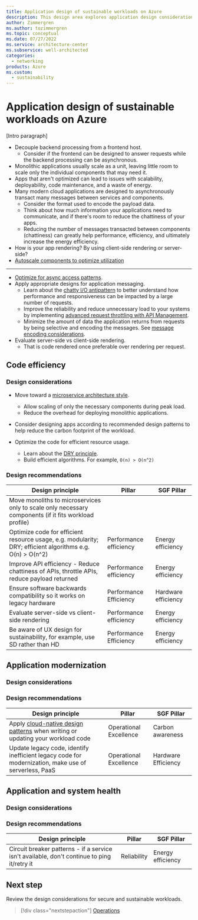 ```yaml
---
title: Application design of sustainable workloads on Azure
description: This design area explores application design considerations for sustainable workloads on Azure.
author: Zimmergren
ms.author: tozimmergren
ms.topic: conceptual
ms.date: 07/27/2022
ms.service: architecture-center
ms.subservice: well-architected
categories: 
  - networking
products: Azure
ms.custom:
  - sustainability
---
```


# Application design of sustainable workloads on Azure

[Intro paragraph]

- Decouple backend processing from a frontend host.
  - Consider if the frontend can be designed to answer requests while the backend processing can be asynchronous.
- Monolithic applications usually scale as a unit, leaving little room to scale only the individual components that may need it.
- Apps that aren't optimized can lead to issues with scalability, deployability, code maintenance, and a waste of energy.
- Many modern cloud applications are designed to asynchronously transact many messages between services and components.
  - Consider the format used to encode the payload data.
  - Think about how much information your applications need to communicate, and if there's room to reduce the chattiness of your apps.
  - Reducing the number of messages transacted between components (chattiness) can greatly help performance, efficiency, and ultimately increase the energy efficiency.
- How is your app rendering? By using client-side rendering or server-side?
- [Autoscale components to optimize utilization](/azure/architecture/best-practices/auto-scaling)

---

- [Optimize for async access patterns](/azure/architecture/patterns/async-request-reply).
- Apply appropriate designs for application messaging.
  - Learn about the [chatty I/O antipattern](/azure/architecture/antipatterns/chatty-io/) to better understand how performance and responsiveness can be impacted by a large number of requests.
  - Improve the reliability and reduce unnecessary load to your systems by implementing [advanced request throttling with API Management](/azure/api-management/api-management-sample-flexible-throttling).
  - Minimize the amount of data the application returns from requests by being selective and encoding the messages. See [message encoding considerations](/azure/architecture/best-practices/message-encode).
- Evaluate server-side vs client-side rendering.
  - That is code rendered once preferable over rendering per request.

## Code efficiency

### Design considerations

- Move toward a [microservice architecture style](/azure/architecture/guide/architecture-styles/microservices).
  - Allow scaling of only the necessary components during peak load.
  - Reduce the overhead for deploying monolithic applications.

- Consider designing apps according to recommended design patterns to help reduce the carbon footprint of the workload.

- Optimize the code for efficient resource usage.
  - Learn about the [DRY principle](/archive/msdn-magazine/2019/june/patterns-and-practices-super-dry-development-for-asp-net-core).
  - Build efficient algorithms. For example, ```O(n) > O(n^2)```

### Design recommendations

|Design principle|Pillar|SGF Pillar|
|---|---|---|
|Move monoliths to microservices only to scale only necessary components (if it fits workload profile)|
|Optimize code for efficient resource usage, e.g. modularity; DRY; efficient algorithms e.g. O(n) > O(n^2)|Performance efficiency|Energy efficiency|
|Improve API efficiency - Reduce chattiness of APIs, throttle APIs, reduce payload returned|Performance efficiency|Energy efficiency|
|Ensure software backwards compatibility so it works on legacy hardware|Performance Efficiency|Hardware efficiency|
|Evaluate server-side vs client-side rendering|Performance efficiency|Energy efficiency|
|Be aware of UX design for sustainability, for example,  use SD rather than HD|Performance Efficiency|Energy efficiency|

## Application modernization

### Design considerations

### Design recommendations

|Design principle|Pillar|SGF Pillar|
|---|---|---|
|Apply [cloud-native design patterns](/azure/architecture/patterns/) when writing or updating your workload code|Operational Excellence|Carbon awareness|
|Update legacy code, identify inefficient legacy code for modernization, make use of serverless, PaaS|Operational Excellence|Hardware Efficiency|

## Application and system health

### Design considerations

### Design recommendations

|Design principle|Pillar|SGF Pillar|
|---|---|---|
|Circuit breaker patterns - if a service isn't available, don't continue to ping it/retry it|Reliability|Energy efficiency|

## Next step

Review the design considerations for secure and sustainable workloads.

> [!div class="nextstepaction"]
> [Operations](sustainability-security.md)